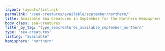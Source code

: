 ```yaml
---
layout: layouts/list.njk
permalink: "/sea-creatures/available/september/northern/"
title: Available Sea Creatures in September for the Northern Hemisphere
body_class: sea-creatures
filter_by_tag: "type_seacreatures_available_september_northern"
type: "sea-creatures"
listing: "available"
hemisphere: "northern"
---
```

